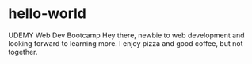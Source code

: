 # hello-world
UDEMY Web Dev Bootcamp
Hey there, newbie to web development and looking forward to learning more.
I enjoy pizza and good coffee, but not together.
